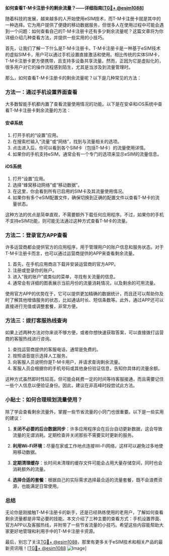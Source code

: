 **如何查看T-M卡注册卡的剩余流量？——详细指南[[TG💪+ @esim1088](https://t.me/s/esim1088)]**

随着科技的发展，越来越多的人开始使用eSIM技术，而T-M卡注册卡就是其中的一种选择。它为用户提供了便捷的移动数据服务，但很多人在使用过程中可能会遇到一个问题：如何查看自己的T-M卡注册卡还有多少剩余流量呢？这篇文章将为你详细介绍几种查看方法，并提供一些实用的小技巧。

首先，让我们了解一下什么是T-M卡注册卡。T-M卡注册卡是一种基于eSIM技术的虚拟SIM卡，用户可以通过手机设置直接激活和使用。相比传统的实体SIM卡，T-M卡注册卡更方便携带，且支持多设备共享流量。然而，正因为它是虚拟化的，很多用户对它的操作流程感到陌生，尤其是当涉及到流量管理时。

那么，如何查看T-M卡注册卡的剩余流量呢？以下是几种常见的方法：

### 方法一：通过手机设置界面查看

大多数智能手机都内置了查看流量使用情况的功能。以下是在安卓和iOS系统中查看T-M卡注册卡剩余流量的方法：

#### 安卓系统
1. 打开手机的“设置”应用。
2. 在搜索栏输入“流量”或“网络”，找到与流量相关的选项。
3. 点击进入后，你可以看到各个SIM卡（包括T-M卡）的流量使用详情。
4. 如果你的手机支持eSIM，通常会有一个专门的选项来显示eSIM的流量信息。

#### iOS系统
1. 打开“设置”应用。
2. 选择“蜂窝移动网络”或“移动数据”。
3. 在这里，你会看到所有已启用的SIM卡及其流量使用情况。
4. 如果你有多个eSIM配置文件，确保切换到正确的配置文件以查看T-M卡的流量状态。

这种方法的优点是简单直观，不需要额外下载任何应用程序。不过，如果你的手机不支持eSIM功能，则可能无法通过这种方式查看T-M卡的流量。

### 方法二：登录官方APP查看

许多运营商都会提供官方的应用程序，用于管理用户的账户信息和服务状态。对于T-M卡注册卡而言，也可以通过运营商提供的APP来查看剩余流量。

1. 首先，在手机应用商店下载并安装运营商的官方APP。
2. 注册或登录你的账户。
3. 进入“我的账户”或类似的菜单，寻找有关流量的信息。
4. 通常会有详细的图表展示当前月份的流量消耗情况，以及剩余的可用流量。

使用官方APP的优势在于，它可以提供更加精确的数据统计，而且还可以帮助你及时了解其他增值服务的状态，比如通话时长、短信条数等。此外，通过APP还可以直接进行充值或调整套餐，非常方便。

### 方法三：拨打客服热线查询

如果上述两种方法对你来说不够方便，或者你想快速获取答案，可以直接拨打运营商的客服热线进行咨询。

1. 查找运营商提供的客服电话，通常是免费的。
2. 按照语音提示选择人工服务。
3. 向客服人员说明你是T-M卡用户，并请求查询剩余流量。
4. 客服人员会根据你的手机号码或其他身份验证信息，告知你具体的流量余额。

这种方式虽然即时性较高，但可能会耗费一定的时间等待客服接通，而且需要记住一些个人信息以便验证身份。因此，建议在非高峰时段尝试此方法。

### 小贴士：如何合理规划流量使用？

除了学会查看剩余流量外，掌握一些节省流量的小窍门也很重要。以下是一些实用的建议：

1. **关闭不必要的后台数据同步**：许多应用程序会在后台自动更新数据，这会导致流量的无谓消耗。定期检查并关闭那些不需要实时更新的服务。
   
2. **利用Wi-Fi环境**：尽量在家或工作地点连接Wi-Fi网络，这样可以避免过多地使用移动数据。

3. **定期清理缓存**：长时间未清理的缓存文件可能会占用大量存储空间，同时也会消耗额外的流量。

4. **选择合适的套餐**：根据自己的实际需求选择最合适的流量套餐，既不会浪费资源，也能满足日常使用。

### 总结

无论你是刚接触T-M卡注册卡的新手，还是已经熟练使用的老用户，了解如何查看剩余流量都是非常必要的技能。本文介绍了三种主要的查看方式：手机设置界面、官方APP以及客服热线，并附带了一些节省流量的小技巧。希望这些内容能帮助大家更好地管理和利用手中的T-M卡注册卡资源。

最后，别忘了关注[TG💪+ @esim1088](https://t.me/s/esim1088)，那里有更多关于eSIM技术和相关产品的最新资讯哦！[[TG💪+ @esim1088](https://t.me/s/esim1088) ![Image](https://i.postimg.cc/4NQfJmqS/Snipaste-2025-05-13-00-14-12.png)]